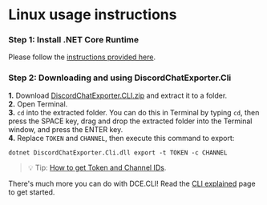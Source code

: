 # Linux usage instructions

### Step 1: Install .NET Core Runtime

Please follow the [instructions provided here](https://github.com/Tyrrrz/DiscordChatExporter/blob/master/.docs/Dotnet.md).

### Step 2: Downloading and using DiscordChatExporter.Cli

**1.** Download [DiscordChatExporter.CLI.zip](https://github.com/Tyrrrz/DiscordChatExporter/releases/latest) and extract it to a folder.<br/>
**2.** Open Terminal.<br/>
**3.** `cd` into the extracted folder. You can do this in Terminal by typing `cd`, then press the SPACE key, drag and drop the extracted folder into the Terminal window, and press the ENTER key.<br/>
**4.** Replace `TOKEN` and `CHANNEL`, then execute this command to export:

```
dotnet DiscordChatExporter.Cli.dll export -t TOKEN -c CHANNEL
```

> 💡 Tip: [How to get Token and Channel IDs](https://github.com/Tyrrrz/DiscordChatExporter/blob/master/.docs/Token-and-IDs.md).

There's much more you can do with DCE.CLI! Read the [CLI explained](https://github.com/Tyrrrz/DiscordChatExporter/blob/master/.docs/Getting-started.md#dcecli-commands-) page to get started.
